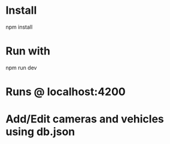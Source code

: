 # Install

npm install

# Run with

npm run dev

# Runs @ localhost:4200

# Add/Edit cameras and vehicles using db.json